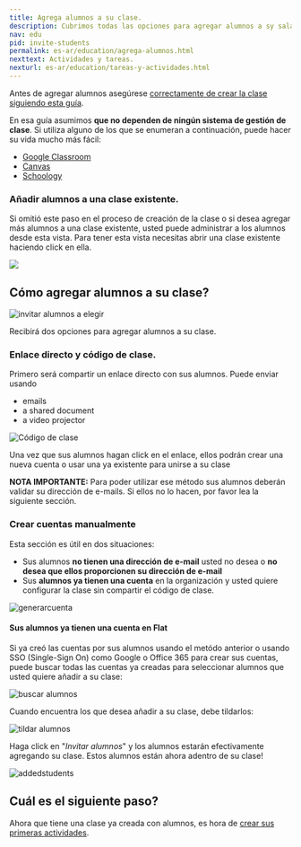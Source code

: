 ```yaml
---
title: Agrega alumnos a su clase.
description: Cubrimos todas las opciones para agregar alumnos a sy sala de clase, código, enlace directo y sincronización con las tres 
nav: edu
pid: invite-students
permalink: es-ar/education/agrega-alumnos.html
nexttext: Actividades y tareas.
nexturl: es-ar/education/tareas-y-actividades.html
---
```


Antes de agregar alumnos asegúrese [correctamente de crear la clase siguiendo esta guía](/help/es-ar/education/crear-una-nueva-clase.html).

En esa guía asumimos **que no dependen de ningún sistema de gestión de clase**. Si utiliza alguno de los que se enumeran a continuación, puede hacer su vida mucho más fácil:
* [Google Classroom](/help/en/education/google-classroom/)
* [Canvas](/help/en/education/canvas-lms/)
* [Schoology](/help/en/education/schoology/)

### Añadir alumnos a una clase existente.

Si omitió este paso en el proceso de creación de la clase o si desea agregar más alumnos a una clase existente, usted puede administrar a los alumnos desde esta vista. Para tener esta vista necesitas abrir una clase existente haciendo click en ella.


![](/help/assets/img/edu/class-people-tab-empty.png)

## Cómo agregar alumnos a su clase?

![invitar alumnos a elegir](/help/assets/img/edu/class-add-people-manual.png)

Recibirá dos opciones para agregar alumnos a su clase.

### Enlace directo y código de clase.

Primero será compartir un enlace directo con sus alumnos. Puede enviar usando
* emails
* a shared document
* a video projector

![Código de clase](/help/assets/img/edu/class-code.png)

Una vez que sus alumnos hagan click en el enlace, ellos podrán crear una nueva cuenta o usar una ya existente para unirse a su clase

**NOTA IMPORTANTE:** Para poder utilizar ese método sus alumnos deberán validar su dirección de e-mails. Si ellos no lo hacen, por favor lea la siguiente sección.
 

### Crear cuentas manualmente

Esta sección es útil en dos situaciones:

* Sus alumnos **no tienen una dirección de e-mail** usted no desea o **no desea que ellos proporcionen su dirección de e-mail**
* Sus **alumnos ya tienen una cuenta** en la organización y usted quiere configurar la clase sin compartir el código de clase.

![generarcuenta](/help/assets/img/edu/class-create-account.png)

#### **Sus alumnos ya tienen una cuenta en Flat**

Si ya creó las cuentas por sus alumnos usando el metódo anterior o usando SSO (Single-Sign On) como Google o Office 365 para crear sus cuentas, puede buscar todas las cuentas ya creadas para seleccionar alumnos que usted quiere añadir a su clase:

![buscar alumnos](/help/assets/img/edu/class-add-existing-search.png)

Cuando encuentra los que desea añadir a su clase, debe tildarlos: 

![tildar alumnos](/help/assets/img/edu/class-add-people-select-list.png)

Haga click en "*Invitar alumnos*" y los alumnos estarán efectivamente agregando su clase. Estos alumnos están ahora adentro de su clase!

![addedstudents](/help/assets/img/edu/class-added-people.png)

## Cuál es el siguiente paso?

Ahora que tiene una clase ya creada con alumnos, es hora de [crear sus primeras actividades](/help/en/education/assignments-activities.html).
